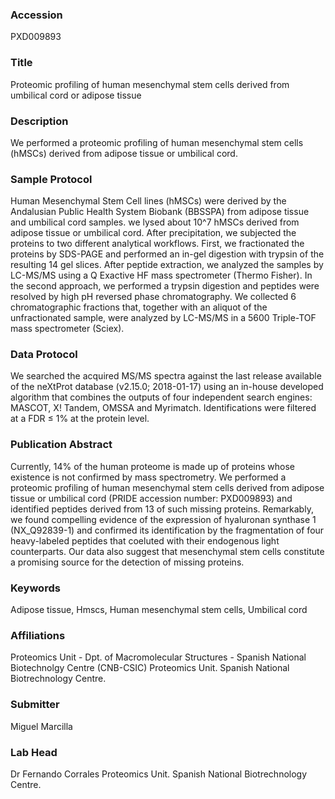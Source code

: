 ### Accession
PXD009893

### Title
Proteomic profiling of human mesenchymal stem cells derived from umbilical cord or adipose tissue

### Description
We performed a proteomic profiling of human mesenchymal stem cells (hMSCs) derived from adipose tissue or umbilical cord.

### Sample Protocol
Human Mesenchymal Stem Cell lines (hMSCs) were derived by the Andalusian Public Health System Biobank (BBSSPA) from adipose tissue and umbilical cord samples. we lysed about 10^7 hMSCs derived from adipose tissue or umbilical cord. After precipitation, we subjected the proteins to two different analytical workflows. First, we fractionated the proteins by SDS-PAGE and performed an in-gel digestion with trypsin of the resulting 14 gel slices. After peptide extraction, we analyzed the samples by LC-MS/MS using a Q Exactive HF mass spectrometer (Thermo Fisher). In the second approach, we performed a trypsin digestion and peptides were resolved by high pH reversed phase chromatography. We collected 6 chromatographic fractions that, together with an aliquot of the unfractionated sample, were analyzed by LC-MS/MS in a 5600 Triple-TOF mass spectrometer (Sciex).

### Data Protocol
We searched the acquired MS/MS spectra against the last release available of the neXtProt database (v2.15.0; 2018-01-17) using an in-house developed algorithm that combines the outputs of four independent search engines: MASCOT, X! Tandem, OMSSA and Myrimatch. Identifications were filtered at a FDR ≤ 1% at the protein level.

### Publication Abstract
Currently, 14% of the human proteome is made up of proteins whose existence is not confirmed by mass spectrometry. We performed a proteomic profiling of human mesenchymal stem cells derived from adipose tissue or umbilical cord (PRIDE accession number: PXD009893) and identified peptides derived from 13 of such missing proteins. Remarkably, we found compelling evidence of the expression of hyaluronan synthase 1 (NX_Q92839-1) and confirmed its identification by the fragmentation of four heavy-labeled peptides that coeluted with their endogenous light counterparts. Our data also suggest that mesenchymal stem cells constitute a promising source for the detection of missing proteins.

### Keywords
Adipose tissue, Hmscs, Human mesenchymal stem cells, Umbilical cord

### Affiliations
Proteomics Unit - Dpt. of Macromolecular Structures - Spanish National Biotechnolgy Centre (CNB-CSIC)
Proteomics Unit. Spanish National Biotrechnology Centre.

### Submitter
Miguel Marcilla

### Lab Head
Dr Fernando Corrales
Proteomics Unit. Spanish National Biotrechnology Centre.


